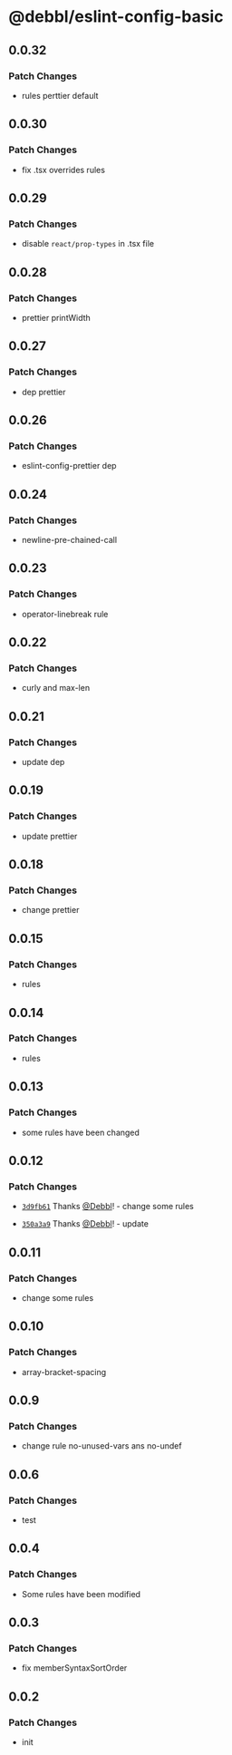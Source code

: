 # @debbl/eslint-config-basic

## 0.0.32

### Patch Changes

- rules perttier default

## 0.0.30

### Patch Changes

- fix .tsx overrides rules

## 0.0.29

### Patch Changes

- disable `react/prop-types` in .tsx file

## 0.0.28

### Patch Changes

- prettier printWidth

## 0.0.27

### Patch Changes

- dep prettier

## 0.0.26

### Patch Changes

- eslint-config-prettier dep

## 0.0.24

### Patch Changes

- newline-pre-chained-call

## 0.0.23

### Patch Changes

- operator-linebreak rule

## 0.0.22

### Patch Changes

- curly and max-len

## 0.0.21

### Patch Changes

- update dep

## 0.0.19

### Patch Changes

- update prettier

## 0.0.18

### Patch Changes

- change prettier

## 0.0.15

### Patch Changes

- rules

## 0.0.14

### Patch Changes

- rules

## 0.0.13

### Patch Changes

- some rules have been changed

## 0.0.12

### Patch Changes

- [`3d9fb61`](https://github.com/Debbl/eslint-config/commit/3d9fb6117941598b1a0d398575d62f2cd80b5f02) Thanks [@Debbl](https://github.com/Debbl)! - change some rules

- [`350a3a9`](https://github.com/Debbl/eslint-config/commit/350a3a96f09e45138009fb652d93517b683c0169) Thanks [@Debbl](https://github.com/Debbl)! - update

## 0.0.11

### Patch Changes

- change some rules

## 0.0.10

### Patch Changes

- array-bracket-spacing

## 0.0.9

### Patch Changes

- change rule no-unused-vars ans no-undef

## 0.0.6

### Patch Changes

- test

## 0.0.4

### Patch Changes

- Some rules have been modified

## 0.0.3

### Patch Changes

- fix memberSyntaxSortOrder

## 0.0.2

### Patch Changes

- init
